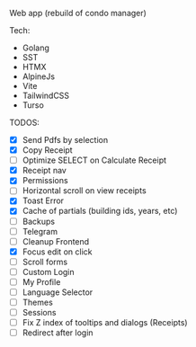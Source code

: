 Web app (rebuild of condo manager)

Tech:

- Golang
- SST
- HTMX
- AlpineJs
- Vite
- TailwindCSS
- Turso

TODOS:
- [x] Send Pdfs by selection
- [x] Copy Receipt
- [ ] Optimize SELECT on Calculate Receipt
- [x] Receipt nav
- [x] Permissions
- [ ] Horizontal scroll on view receipts
- [x] Toast Error
- [x] Cache of partials (building ids, years, etc)
- [ ] Backups
- [ ] Telegram
- [ ] Cleanup Frontend
- [x] Focus edit on click
- [ ] Scroll forms
- [ ] Custom Login
- [ ] My Profile
- [ ] Language Selector
- [ ] Themes
- [ ] Sessions
- [ ] Fix Z index of tooltips and dialogs (Receipts)
- [ ] Redirect after login